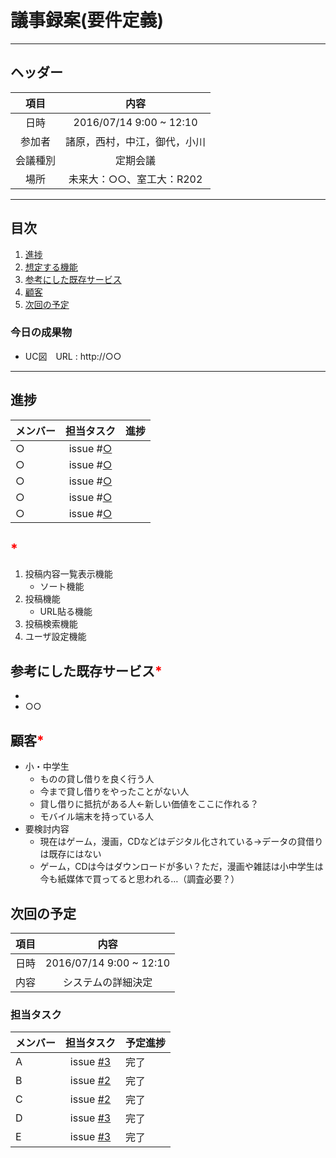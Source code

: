 # 議事録案(要件定義)
---
## ヘッダー
|項目|内容|
|:--:|:--:|
| 日時 | 2016/07/14  9:00 ~ 12:10|
| 参加者 | 諸原，西村，中江，御代，小川 |
| 会議種別 | 定期会議 |
| 場所 | 未来大：○○、室工大：R202 |

---
## 目次
1. [進捗](#ProgressReport)
1. [想定する機能](#anchar1)
2. [参考にした既存サービス](#anchar2)
3. [顧客](#anchar3)
4. [次回の予定](#anchar4)

### 今日の成果物
- UC図　URL : http://○○

---

## <div id="ProgressReport"/> 進捗

| メンバー | 担当タスク | 進捗 |
| :-- | :--: | :-- |
| ○ | issue #[○]() |  |
| ○ | issue #[○]() |  |
| ○ | issue #[○]() |  |
| ○ | issue #[○]() |  |
| ○ | issue #[○]() |  |

<!--
会議開始時点までのタスク進捗状況を記録する
メンバーごとに「メンバー名、issue番号、進捗状況」の順に記録
-->

<!-- 
想定する機能、参考にした既存サービス、ステークホルダーは会議中に話し合いが行われたならば、必ず記入をお願いします。
-->

## <div id="anchar1"/><font color = "red">*</font>
1. 投稿内容一覧表示機能
	- ソート機能
2. 投稿機能
	- URL貼る機能
3. 投稿検索機能
4. ユーザ設定機能

## <div id="anchar2"/>参考にした既存サービス<font color = "red">*</font>
- 
- ○○

## <div id="anchar3"/>顧客<font color = "red">*</font>
- 小・中学生
	- ものの貸し借りを良く行う人
	- 今まで貸し借りをやったことがない人 
	- 貸し借りに抵抗がある人←新しい価値をここに作れる？
	- モバイル端末を持っている人
- 要検討内容
	- 現在はゲーム，漫画，CDなどはデジタル化されている→データの貸借りは既存にはない
	- ゲーム，CDは今はダウンロードが多い？ただ，漫画や雑誌は小中学生は今も紙媒体で買ってると思われる…（調査必要？）
	
## <div id="anchar4"/>次回の予定
|項目|内容|
|:--:|:--:|
| 日時 | 2016/07/14  9:00 ~ 12:10|
| 内容 | システムの詳細決定 |

### 担当タスク
| メンバー | 担当タスク | 予定進捗 |
| :-- | :--: | :-- |
| A | issue [#3]() | 完了 |
| B | issue [#2]() | 完了 |
| C | issue [#2]() | 完了 |
| D | issue [#3]() | 完了 |
| E | issue [#3]() | 完了 |
<!--
issueのリンクは当該issueのURLを入れると良いでしょう(相対パス推奨)
issueのコメントなら”＃(issue番号)”だけでリンクできます。
-->
